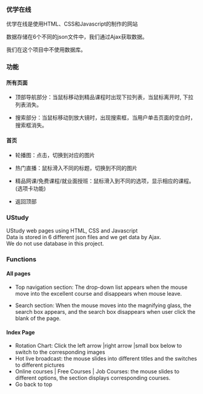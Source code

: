 ### 优学在线

优学在线是使用HTML、CSS和Javascript的制作的网站<br>

数据存储在6个不同的json文件中，我们通过Ajax获取数据。<br>

我们在这个项目中不使用数据库。

### 功能

#### 所有页面

* 顶部导航部分：当鼠标移动到精品课程时出现下拉列表，当鼠标离开时, 下拉列表消失。

* 搜索部分：当鼠标移动到放大镜时，出现搜索框，当用户单击页面的空白时，搜索框消失。

#### 首页

* 轮播图：点击，切换到对应的图片

* 热门直播：鼠标滑入不同的标题，切换到不同的图片

* 精品网课/免费课程/就业面授班：鼠标滑入到不同的选项，显示相应的课程。(选项卡功能)

* 返回顶部

###  UStudy
UStudy web pages using HTML, CSS and Javascript<br>
Data is stored in 6 different json files and we get data by Ajax.<br>
We do not use database in this project.

### Functions 
#### All pages
* Top navigation section: The drop-down list appears when the mouse move into the excellent course and disappears when mouse leave.

* Search section: When the mouse moves into the magnifying glass, the search box appears, and the search box disappears when user click the blank of the page.

#### Index Page
* Rotation Chart: Click the left arrow |right arrow |small box below to switch to the corresponding images
* Hot live broadcast: the mouse slides into different titles and the switches to different pictures
* Online courses | Free Courses | Job Courses: the mouse slides to different options, the section displays corresponding courses.
* Go back to top

